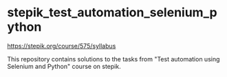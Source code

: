 # stepik_test_automation_selenium_python
https://stepik.org/course/575/syllabus

This repository contains solutions to the tasks from "Test automation using Selenium and Python" course on stepik.